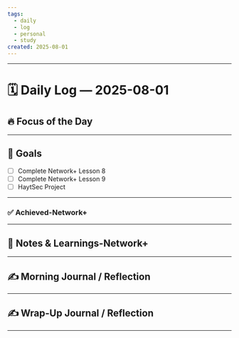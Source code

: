 ```yaml
---
tags:
  - daily
  - log
  - personal
  - study
created: 2025-08-01
---
```

---
# 🗓️ Daily Log — 2025-08-01
## 🔥 Focus of the Day

---
## 🎯 Goals

- [ ] Complete Network+ Lesson 8
- [ ] Complete Network+ Lesson 9 
- [ ] HaytSec Project 

---
### ✅ Achieved-Network+

---
## 🧠 Notes & Learnings-Network+

---
## ✍️ Morning Journal / Reflection

---
## ✍️ Wrap-Up Journal / Reflection

---








